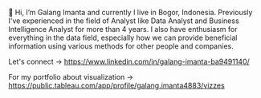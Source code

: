 👋 Hi, I’m Galang Imanta and currently I live in Bogor, Indonesia. Previously I've experienced in the field of Analyst like Data Analyst and Business Intelligence Analyst for more than 4 years. 
I also have enthusiasm for everything in the data field, especially how we can provide beneficial information using various methods for other people and companies.

Let's connect -> https://www.linkedin.com/in/galang-imanta-ba9491140/

For my portfolio about visualization -> https://public.tableau.com/app/profile/galang.imanta4883/vizzes

<!---
GalangImanta97/GalangImanta97 is a ✨ special ✨ repository because its `README.md` (this file) appears on your GitHub profile.
You can click the Preview link to take a look at your changes.
--->
